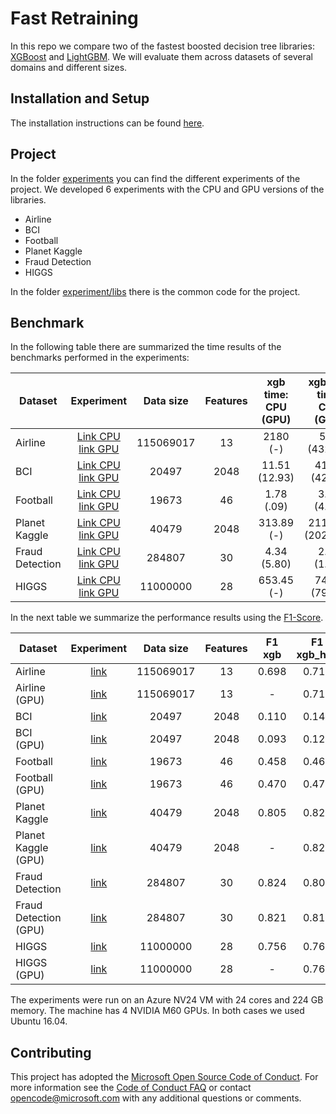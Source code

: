 # Fast Retraining

In this repo we compare two of the fastest boosted decision tree libraries: [XGBoost](https://github.com/dmlc/xgboost) and [LightGBM](https://github.com/microsoft/LightGBM). We will evaluate them across datasets of several domains and different sizes.

## Installation and Setup

The installation instructions can be found [here](./INSTALL.md).

## Project

In the folder [experiments](./experiments) you can find the different experiments of the project. We developed 6 experiments with the CPU and GPU versions of the libraries.

* Airline
* BCI
* Football
* Planet Kaggle
* Fraud Detection
* HIGGS

In the folder [experiment/libs](./experiment/libs) there is the common code for the project.

## Benchmark

In the following table there are summarized the time results of the benchmarks performed in the experiments:

| Dataset | Experiment | Data size | Features | xgb time: <br/> CPU (GPU) | xgb_hist time: <br/>CPU (GPU) | lgb time: <br/>CPU (GPU) |
| --- | :---: | :---: | :---: | :---: | :---: | :---: |
| Airline | [Link CPU](./experiments/01_airline.ipynb) <br/> [link GPU](./experiments/01_airline_GPU.ipynb) | 115069017 | 13 | 2180 (-) | 578 (432.14) | 366 (210.92) |
| BCI | [Link CPU](./experiments/02_BCI.ipynb)<br/> [link GPU](./experiments/02_BCI_GPU.ipynb) | 20497 | 2048 | 11.51 (12.93) | 41.84 (42.69) | 7.31 (2.76)|
| Football | [Link CPU](./experiments/03_football.ipynb)<br/> [link GPU](./experiments/03_football_GPU.ipynb) | 19673 | 46 | 1.78 (.09) | 3.57 (4.58) | 0.64 (0.97) |
| Planet Kaggle | [Link CPU](./experiments/04_PlanetKaggle.ipynb)<br/> [link GPU](./experiments/04_PlanetKaggle_GPU.ipynb) | 40479 | 2048 | 313.89 (-) | 2115.28 (2028.43) | 194.57 (317.68)|
| Fraud Detection | [Link CPU](./experiments/05_FraudDetection.ipynb)<br/> [link GPU](./experiments/05_FraudDetection_GPU.ipynb) | 284807 | 30 | 4.34 (5.80) | 2.01 (1.64) | 0.66 (0.29) |
| HIGGS | [Link CPU](./experiments/06_HIGGS.ipynb)<br/> [link GPU](./experiments/06_HIGGS_GPU.ipynb) | 11000000 | 28 | 653.45 (-) | 74.42 (79.26) | 63.32 (55.90) |

In the next table we summarize the performance results using the [F1-Score](https://en.wikipedia.org/wiki/F1_score).

| Dataset | Experiment | Data size | Features | F1 xgb | F1 xgb_hist | F1 lgb |
| --- | :---: | :---: | :---: | :---: | :---: | :---: |
| Airline | [link](./experiments/01_airline.ipynb) | 115069017 | 13 | 0.698 | 0.717 | 0.694 |
| Airline (GPU) | [link](./experiments/01_airline_GPU.ipynb) | 115069017 | 13 | - | 0.718 | 0.717 |
| BCI | [link](./experiments/02_BCI.ipynb) | 20497 | 2048 | 0.110 | 0.142 | 0.137 |
| BCI (GPU) | [link](./experiments/02_BCI_GPU.ipynb) | 20497 | 2048 | 0.093 | 0.120 | 0.138 | 
| Football | [link](./experiments/03_football.ipynb) | 19673 | 46 | 0.458 | 0.460 | 0.459 |
| Football (GPU) | [link](./experiments/03_football_GPU.ipynb) | 19673 | 46 | 0.470 | 0.472 | 0.470 | 
| Planet Kaggle | [link](./experiments/04_PlanetKaggle.ipynb) | 40479 | 2048 | 0.805 | 0.822 | 0.822 |
| Planet Kaggle (GPU) | [link](./experiments/04_PlanetKaggle_GPU.ipynb) | 40479 | 2048 | - | 0.822 | 0.821 | 
| Fraud Detection | [link](./experiments/05_FraudDetection.ipynb) | 284807 | 30 | 0.824 | 0.802 | 0.813 |
| Fraud Detection (GPU) | [link](./experiments/05_FraudDetection_GPU.ipynb) | 284807 | 30 | 0.821 | 0.814 | 0.811 |
| HIGGS | [link](./experiments/06_HIGGS.ipynb) | 11000000 | 28 | 0.756 | 0.761 | 0.761 |  
| HIGGS (GPU) | [link](./experiments/06_HIGGS_GPU.ipynb) | 11000000 | 28 | - | 0.761 | 0.761 |

The experiments were run on an Azure NV24 VM with 24 cores and 224 GB memory. The machine has 4 NVIDIA M60 GPUs. In both cases we used Ubuntu 16.04.


## Contributing

This project has adopted the [Microsoft Open Source Code of Conduct](https://opensource.microsoft.com/codeofconduct/). For more information see the [Code of Conduct FAQ](https://opensource.microsoft.com/codeofconduct/faq/) or contact [opencode@microsoft.com](mailto:opencode@microsoft.com) with any additional questions or comments.

